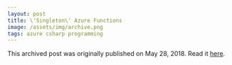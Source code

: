 ```yaml
---
layout: post
title: \'Singleton\' Azure Functions
image: /assets/img/archive.png
tags: azure csharp programming
---
```

This archived post was originally published on May 28, 2018. Read it [here](/alex.ciobanu.org/index030b.html).
